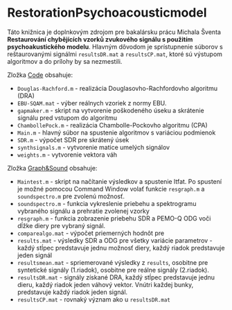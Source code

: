 # RestorationPsychoacousticmodel

Táto knižnica je doplnkovým zdrojom pre bakalársku prácu Michala Šventa **Restaurování chybějících vzorků zvukového signálu s použitím psychoakustického modelu**. Hlavným dôvodom je sprístupnenie súborov s reštaurovanými signálmi  `resultsDR.mat` a  `resultsCP.mat`, ktoré sú výstupom algoritmov a do prílohy by sa nezmestili.

Zložka [Code](Code) obsahuje:
* `Douglas-Rachford.m` - realizácia Douglasovho-Rachfordovho algoritmu (DRA)
* `EBU-SQAM.mat` - výber reálnych vzoriek z normy EBU.
*  `gapmaker.m` - skript na vytvorenie poškodeného úseku a skrátenie signálu pred vstupom do algoritmu
*  `ChambollePock.m` - realizácia Chambolle-Pockovho algoritmu (CPA)
*  `Main.m` - hlavný súbor na spustenie algoritmov s variáciou podmienok
*  `SDR.m` - výpočet SDR pre skrátený úsek
*  `synthsignals.m` - vytvorenie matice umelých signálov
*  `weights.m` - vytvorenie vektora váh

Zložka [Graph&Sound](Graph&Sound) obsahuje:
*  `Maintest.m` - skript na načítanie výsledkov a spustenie ltfat. Po spustení je možné pomocou Command Window volať funkcie `resgraph.m`  a `soundspectro.m` pre zvolenú možnosť.
*  `soundspectro.m` - funkcia vykreslenie priebehu a spektrogramu vybraného signálu a prehratie zvolenej vzorky
*  `resgraph.m` - funkcia zobrazenie priebehu SDR a PEMO-Q ODG voči dĺžke diery pre vybraný signál.
*  `comparealgo.mat` - výpočet priemerných hodnôt pre 
*  `results.mat` - výsledky SDR a ODG pre všetky variácie parametrov - každý stĺpec predstavuje jednu možnosť diery, každý riadok predstavuje jeden signál
*  `resultsmean.mat` - spriemerované výsledky z `results`, osobitne pre syntetické signály (1.riadok), osobitne pre reálne signály (2.riadok).
*  `resultsDR.mat` - signály získané DRA, každý stĺpec predstavuje jednu dieru, každý riadok jeden váhový vektor. Vnútri každej bunky, predstavuje každý riadok jeden signál.
*  `resultsCP.mat` - rovnaký význam ako u `resultsDR.mat`
